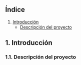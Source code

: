## Índice

1. [Introducción](https://github.com/alexrr12341/Jenkins-con-Docker/blob/master/Proyecto.md#1-introducción)
   - [Descripción del proyecto]()
## 1. Introducción

### 1.1. Descripción del proyecto

